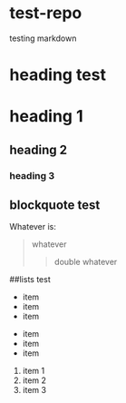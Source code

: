 # test-repo
testing markdown

# heading test
# heading 1
## heading 2
### heading 3

## blockquote test
Whatever is:
>whatever
>>double whatever

##lists test
* item
* item
* item
- item
- item
- item
1. item 1
2. item 2
3. item 3

